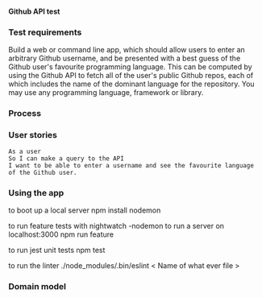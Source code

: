 #### Github API test

### Test requirements

Build a web or command line app, which should allow users to enter an arbitrary Github username, and be presented with a best guess of the Github user's favourite programming language.
This can be computed by using the Github API to fetch all of the user's public Github repos, each of which includes the name of the dominant language for the repository.
You may use any programming language, framework or library.

### Process

### User stories

```
As a user
So I can make a query to the API
I want to be able to enter a username and see the favourite language of the Github user.
```

### Using the app

to boot up a local server
npm install
nodemon


to run feature tests with nightwatch
-nodemon to run a server on localhost:3000
npm run feature

to run jest unit tests 
npm test

to run the linter
./node_modules/.bin/eslint < Name of what ever file >

### Domain model
